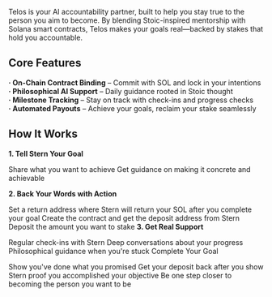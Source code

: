 Telos is your AI accountability partner, built to help you stay true to the person you aim to become. By blending Stoic-inspired mentorship with Solana smart contracts, Telos makes your goals real—backed by stakes that hold you accountable.

**Core Features**  
---
**· On-Chain Contract Binding** – Commit with SOL and lock in your intentions  
**· Philosophical AI Support** – Daily guidance rooted in Stoic thought  
**· Milestone Tracking** – Stay on track with check-ins and progress checks  
**· Automated Payouts** – Achieve your goals, reclaim your stake seamlessly

**How It Works**
---
**1. Tell Stern Your Goal**

Share what you want to achieve
Get guidance on making it concrete and achievable

**2. Back Your Words with Action**

Set a return address where Stern will return your SOL after you complete your goal
Create the contract and get the deposit address from Stern
Deposit the amount you want to stake
**3. Get Real Support**

Regular check-ins with Stern
Deep conversations about your progress
Philosophical guidance when you're stuck
Complete Your Goal

Show you've done what you promised
Get your deposit back after you show Stern proof you accomplished your objective
Be one step closer to becoming the person you want to be

